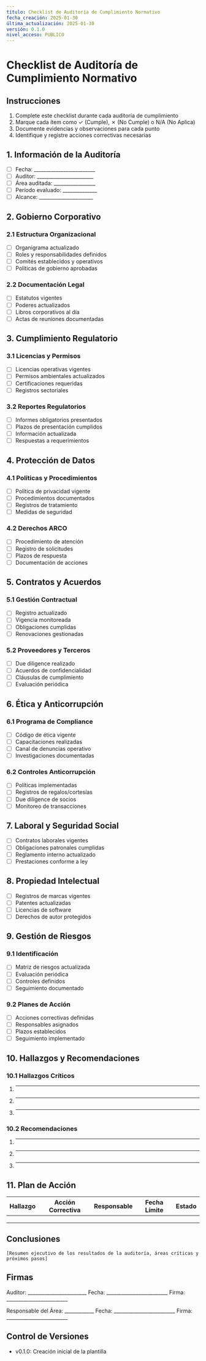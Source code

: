 ```yaml
---
título: Checklist de Auditoría de Cumplimiento Normativo
fecha_creación: 2025-01-30
última_actualización: 2025-01-30
versión: 0.1.0
nivel_acceso: PUBLICO
---
```

# Checklist de Auditoría de Cumplimiento Normativo

## Instrucciones
1. Complete este checklist durante cada auditoría de cumplimiento
2. Marque cada ítem como ✓ (Cumple), ✗ (No Cumple) o N/A (No Aplica)
3. Documente evidencias y observaciones para cada punto
4. Identifique y registre acciones correctivas necesarias

## 1. Información de la Auditoría
- [ ] Fecha: _________________________
- [ ] Auditor: _______________________
- [ ] Área auditada: _________________
- [ ] Período evaluado: ______________
- [ ] Alcance: ______________________

## 2. Gobierno Corporativo
### 2.1 Estructura Organizacional
- [ ] Organigrama actualizado
- [ ] Roles y responsabilidades definidos
- [ ] Comités establecidos y operativos
- [ ] Políticas de gobierno aprobadas

### 2.2 Documentación Legal
- [ ] Estatutos vigentes
- [ ] Poderes actualizados
- [ ] Libros corporativos al día
- [ ] Actas de reuniones documentadas

## 3. Cumplimiento Regulatorio
### 3.1 Licencias y Permisos
- [ ] Licencias operativas vigentes
- [ ] Permisos ambientales actualizados
- [ ] Certificaciones requeridas
- [ ] Registros sectoriales

### 3.2 Reportes Regulatorios
- [ ] Informes obligatorios presentados
- [ ] Plazos de presentación cumplidos
- [ ] Información actualizada
- [ ] Respuestas a requerimientos

## 4. Protección de Datos
### 4.1 Políticas y Procedimientos
- [ ] Política de privacidad vigente
- [ ] Procedimientos documentados
- [ ] Registros de tratamiento
- [ ] Medidas de seguridad

### 4.2 Derechos ARCO
- [ ] Procedimiento de atención
- [ ] Registro de solicitudes
- [ ] Plazos de respuesta
- [ ] Documentación de acciones

## 5. Contratos y Acuerdos
### 5.1 Gestión Contractual
- [ ] Registro actualizado
- [ ] Vigencia monitoreada
- [ ] Obligaciones cumplidas
- [ ] Renovaciones gestionadas

### 5.2 Proveedores y Terceros
- [ ] Due diligence realizado
- [ ] Acuerdos de confidencialidad
- [ ] Cláusulas de cumplimiento
- [ ] Evaluación periódica

## 6. Ética y Anticorrupción
### 6.1 Programa de Compliance
- [ ] Código de ética vigente
- [ ] Capacitaciones realizadas
- [ ] Canal de denuncias operativo
- [ ] Investigaciones documentadas

### 6.2 Controles Anticorrupción
- [ ] Políticas implementadas
- [ ] Registros de regalos/cortesías
- [ ] Due diligence de socios
- [ ] Monitoreo de transacciones

## 7. Laboral y Seguridad Social
- [ ] Contratos laborales vigentes
- [ ] Obligaciones patronales cumplidas
- [ ] Reglamento interno actualizado
- [ ] Prestaciones conforme a ley

## 8. Propiedad Intelectual
- [ ] Registros de marcas vigentes
- [ ] Patentes actualizadas
- [ ] Licencias de software
- [ ] Derechos de autor protegidos

## 9. Gestión de Riesgos
### 9.1 Identificación
- [ ] Matriz de riesgos actualizada
- [ ] Evaluación periódica
- [ ] Controles definidos
- [ ] Seguimiento documentado

### 9.2 Planes de Acción
- [ ] Acciones correctivas definidas
- [ ] Responsables asignados
- [ ] Plazos establecidos
- [ ] Seguimiento implementado

## 10. Hallazgos y Recomendaciones
### 10.1 Hallazgos Críticos
1. _______________________________
2. _______________________________
3. _______________________________

### 10.2 Recomendaciones
1. _______________________________
2. _______________________________
3. _______________________________

## 11. Plan de Acción
| Hallazgo | Acción Correctiva | Responsable | Fecha Límite | Estado |
|----------|------------------|-------------|--------------|--------|
|          |                  |             |              |        |
|          |                  |             |              |        |
|          |                  |             |              |        |

## Conclusiones
```
[Resumen ejecutivo de los resultados de la auditoría, áreas críticas y próximos pasos]
```

## Firmas
Auditor: ________________________
Fecha: _________________________
Firma: _________________________

Responsable del Área: ____________
Fecha: _________________________
Firma: _________________________

## Control de Versiones
- v0.1.0: Creación inicial de la plantilla 